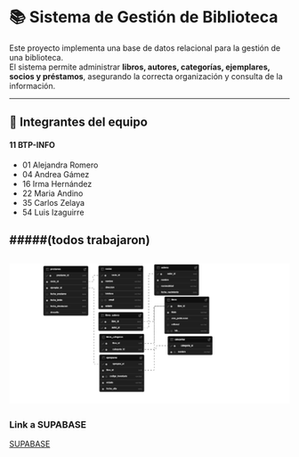# 📚 Sistema de Gestión de Biblioteca

Este proyecto implementa una base de datos relacional para la gestión de una biblioteca.  
El sistema permite administrar **libros, autores, categorías, ejemplares, socios y préstamos**, asegurando la correcta organización y consulta de la información.  

---

## 👥 Integrantes del equipo
#### 11 BTP-INFO
- 01 Alejandra Romero
- 04 Andrea Gámez   
- 16 Irma Hernández
- 22 Maria Andino 
- 35 Carlos Zelaya
- 54 Luis Izaguirre
  
#####(todos trabajaron)
---
![Estructura del proyecto](archivos/tablas.png)
---
### Link a SUPABASE
[SUPABASE](postgresql://postgres:[YOUR-PASSWORD]@db.sjipkpmdxychykroresh.supabase.co:5432/postgres)

 

